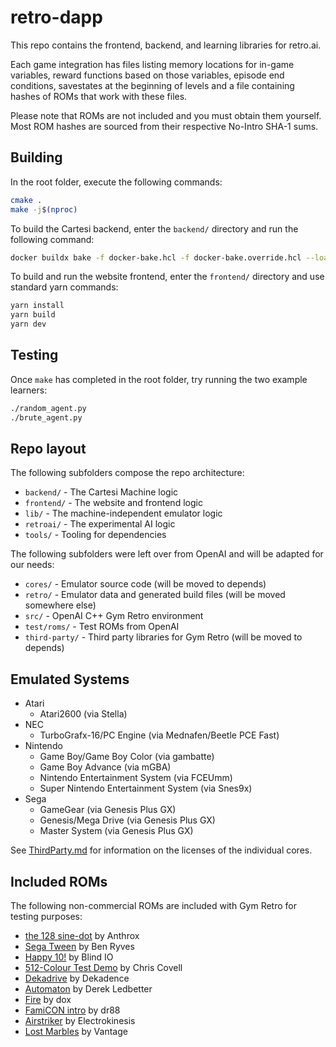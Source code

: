 # retro-dapp

This repo contains the frontend, backend, and learning libraries for retro.ai.

Each game integration has files listing memory locations for in-game variables, reward functions based on those variables, episode end conditions, savestates at the beginning of levels and a file containing hashes of ROMs that work with these files.

Please note that ROMs are not included and you must obtain them yourself. Most ROM hashes are sourced from their respective No-Intro SHA-1 sums.

## Building

In the root folder, execute the following commands:

```bash
cmake .
make -j$(nproc)
```

To build the Cartesi backend, enter the `backend/` directory and run the following command:

```bash
docker buildx bake -f docker-bake.hcl -f docker-bake.override.hcl --load
```

To build and run the website frontend, enter the `frontend/` directory and use standard yarn commands:

```bash
yarn install
yarn build
yarn dev
```

## Testing

Once `make` has completed in the root folder, try running the two example learners:

```bash
./random_agent.py
./brute_agent.py
```

## Repo layout

The following subfolders compose the repo architecture:

* `backend/` - The Cartesi Machine logic
* `frontend/` - The website and frontend logic
* `lib/` - The machine-independent emulator logic
* `retroai/` - The experimental AI logic
* `tools/` - Tooling for dependencies

The following subfolders were left over from OpenAI and will be adapted for our needs:

* `cores/` - Emulator source code (will be moved to depends)
* `retro/` - Emulator data and generated build files (will be moved somewhere else)
* `src/` - OpenAI C++ Gym Retro environment
* `test/roms/` - Test ROMs from OpenAI
* `third-party/` - Third party libraries for Gym Retro (will be moved to depends)

## Emulated Systems

- Atari
	- Atari2600 (via Stella)
- NEC
	- TurboGrafx-16/PC Engine (via Mednafen/Beetle PCE Fast)
- Nintendo
	- Game Boy/Game Boy Color (via gambatte)
	- Game Boy Advance (via mGBA)
	- Nintendo Entertainment System (via FCEUmm)
	- Super Nintendo Entertainment System (via Snes9x)
- Sega
	- GameGear (via Genesis Plus GX)
	- Genesis/Mega Drive (via Genesis Plus GX)
	- Master System (via Genesis Plus GX)

See [ThirdParty.md](LICENSES/ThirdParty.md) for information on the licenses of the individual cores.

## Included ROMs

The following non-commercial ROMs are included with Gym Retro for testing purposes:

- [the 128 sine-dot](http://www.pouet.net/prod.php?which=2762) by Anthrox
- [Sega Tween](https://pdroms.de/files/gamegear/sega-tween) by Ben Ryves
- [Happy 10!](http://www.pouet.net/prod.php?which=52716) by Blind IO
- [512-Colour Test Demo](https://pdroms.de/files/pcengine/512-colour-test-demo) by Chris Covell
- [Dekadrive](http://www.pouet.net/prod.php?which=67142) by Dekadence
- [Automaton](https://pdroms.de/files/atari2600/automaton-minigame-compo-2003) by Derek Ledbetter
- [Fire](http://privat.bahnhof.se/wb800787/gb/demo/64/) by dox
- [FamiCON intro](http://www.pouet.net/prod.php?which=53497) by dr88
- [Airstriker](https://pdroms.de/genesis/airstriker-v1-50-genesis-game) by Electrokinesis
- [Lost Marbles](https://pdroms.de/files/gameboyadvance/lost-marbles) by Vantage
